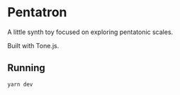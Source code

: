 # Pentatron

A little synth toy focused on exploring pentatonic scales.

Built with Tone.js.

## Running

```yarn dev```
